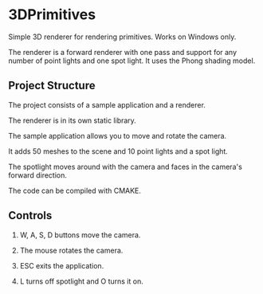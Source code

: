 # 3DPrimitives 

Simple 3D renderer for rendering primitives. Works on Windows only.

The renderer is a forward renderer with one pass and support for any number of point lights
and one spot light. It uses the Phong shading model.

## Project Structure

The project consists of a sample application and a renderer. 

The renderer is in its own static library.

The sample application allows you to move and rotate the camera.

It adds 50 meshes to the scene and 10 point lights and a spot light.

The spotlight moves around with the camera and faces in the camera's forward direction.

The code can be compiled with CMAKE.

## Controls

1. W, A, S, D buttons move the camera.

2. The mouse rotates the camera. 

3. ESC exits the application. 

4. L turns off spotlight and O turns it on.

